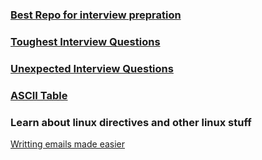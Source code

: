 
### [Best Repo for interview prepration](https://github.com/yangshun/tech-interview-handbook)

### [Toughest Interview Questions](https://www.linkedin.com/feed/update/urn:li:activity:7051419161532530688?updateEntityUrn=urn%3Ali%3Afs_feedUpdate%3A%28V2%2Curn%3Ali%3Aactivity%3A7051419161532530688%29)

### [Unexpected Interview Questions](https://www.linkedin.com/posts/atul3_most-dreaded-interview-questions-activity-7041991565157744640-19oD?utm_source=share&utm_medium=member_desktop)

### [ASCII Table](https://fastbitlab.com/wp-content/uploads/2022/05/Figure-1-15.png)

### Learn about linux directives and other linux stuff

[Writting emails made easier](https://youtu.be/C1ciEcoa3eM)
